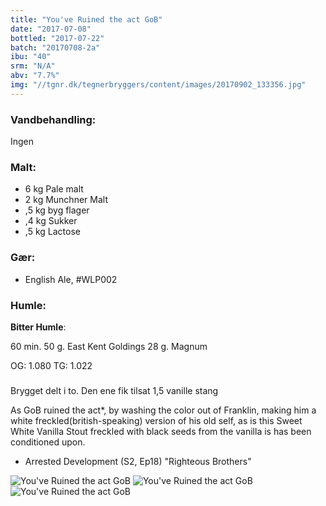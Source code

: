 ```yaml
---
title: "You've Ruined the act GoB"
date: "2017-07-08"
bottled: "2017-07-22"
batch: "20170708-2a"
ibu: "40"
srm: "N/A"
abv: "7.7%"
img: "//tgnr.dk/tegnerbryggers/content/images/20170902_133356.jpg"
---
```


### Vandbehandling:

Ingen

### Malt:

* 6 kg Pale malt
* 2 kg Munchner Malt
* ,5 kg byg flager
* ,4 kg Sukker
* ,5 kg Lactose

### Gær:

* English Ale, #WLP002

### Humle:

**Bitter Humle**:

60 min.
50 g. East Kent Goldings
28 g. Magnum

OG: 1.080
TG: 1.022

###

Brygget delt i to.
Den ene fik tilsat 1,5 vanille stang

As GoB ruined the act*, by washing the color out of Franklin, making him a white freckled(british-speaking) version of his old self, as is this Sweet White Vanilla Stout freckled with black seeds from the vanilla is has been conditioned upon.

* Arrested Development (S2, Ep18) "Righteous Brothers"

![You've Ruined the act GoB](//tgnr.dk/tegnerbryggers/content/images/20170902_133356.jpg)
![You've Ruined the act GoB](//tgnr.dk/tegnerbryggers/content/images/IMG_20170827_101639_922.jpg)
![You've Ruined the act GoB](//tgnr.dk/tegnerbryggers/content/images/20170719_171735.jpg)
